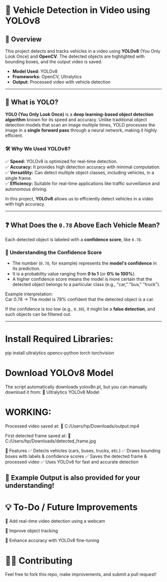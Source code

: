 # 🚗 Vehicle Detection in Video using YOLOv8   
              
## 📌 Overview    
This project detects and tracks vehicles in a video using **YOLOv8** (You Only Look Once) and **OpenCV**. The detected objects are highlighted with bounding boxes, and the output video is saved.
  
- **Model Used:** YOLOv8  
- **Frameworks:** OpenCV, Ultralytics  
- **Output:** Processed video with vehicle detection  

---

## 📖 What is YOLO?  

**YOLO (You Only Look Once)** is a **deep learning-based object detection algorithm** known for its speed and accuracy. Unlike traditional object detection models that scan an image multiple times, YOLO processes the image in a **single forward pass** through a neural network, making it highly efficient.

### 🛠️ **Why We Used YOLOv8?**  
✅ **Speed:** YOLOv8 is optimized for real-time detection.  
✅ **Accuracy:** It provides high detection accuracy with minimal computation.  
✅ **Versatility:** Can detect multiple object classes, including vehicles, in a single frame.  
✅ **Efficiency:** Suitable for real-time applications like traffic surveillance and autonomous driving.  

In this project, **YOLOv8** allows us to efficiently detect vehicles in a video with high accuracy.

---

## ❓ What Does the `0.78` Above Each Vehicle Mean?  
Each detected object is labeled with a **confidence score**, like `0.78`.  

### 🔹 **Understanding the Confidence Score**  
- The number (`0.78`, for example) represents the **model's confidence** in its prediction.  
- It is a probability value ranging from **0 to 1** (or **0% to 100%**).  
- A higher confidence score means the model is more certain that the detected object belongs to a particular class (e.g., "car," "bus," "truck").  

Example interpretation:  
Car 0.78 → The model is 78% confident that the detected object is a car.

If the confidence is too low (e.g., `0.30`), it might be a **false detection**, and such objects can be filtered out.

---


# Install Required Libraries:

pip install ultralytics opencv-python torch torchvision

# Download YOLOv8 Model

The script automatically downloads yolov8n.pt, but you can manually download it from:
🔗 Ultralytics YOLOv8 Model



# WORKING:
Processed video saved at:
📍 C:/Users/hp/Downloads/output.mp4

First detected frame saved at:
📍 C:/Users/hp/Downloads/detected_frame.jpg

🎯 Features
✅ Detects vehicles (cars, buses, trucks, etc.)
✅ Draws bounding boxes with labels & confidence scores
✅ Saves the detected frame & processed video
✅ Uses YOLOv8 for fast and accurate detection

📸 Example Output is also provided for your understanding!
---

# 💡 To-Do / Future Improvements
🔹 Add real-time video detection using a webcam

🔹 Improve object tracking

🔹 Enhance accuracy with YOLOv8 fine-tuning

# 👨‍💻 Contributing
Feel free to fork this repo, make improvements, and submit a pull request!









